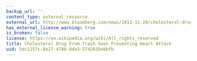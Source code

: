 ```yaml
---
backup_url: ''
content_type: external-resource
external_url: http://www.bloomberg.com/news/2013-11-20/cholesterol-drug-from-trash-seen-preventing-heart-attack-health.html
has_external_license_warning: true
is_broken: false
license: https://en.wikipedia.org/wiki/All_rights_reserved
title: Cholesterol Drug From Trash Seen Preventing Heart Attack
uid: 5dc1157c-8e27-4790-8da3-5742035e6bfb
---
```

